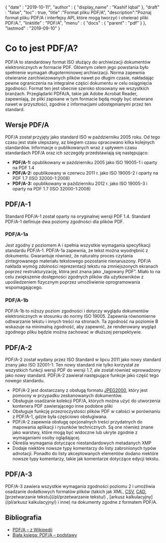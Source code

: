 {
  "date" : "2019-10-11",
  "author" : {
    "display_name" : "Kashif Iqbal"
},
  "draft" : "false",
  "toc" : true,
  "title" :"Format pliku PDF/A",
  "description":"Poznaj format pliku PDF/A i interfejsy API, które mogą tworzyć i otwierać pliki PDF/A.",
  "linktitle" : "PDF/A",
  "menu" : {
    "docs" : {
      "parent" : "pdf"
}
},
  "lastmod" : "2019-09-10"
}

# Co to jest PDF/A? #

PDF/A to standardowy format ISO służący do archiwizacji dokumentów elektronicznych w formacie PDF. Głównym celem jego powstania było spełnienie wymagań długoterminowej archiwizacji. Norma zapewnia otwieranie zarchiwizowanych plików nawet po długim czasie, nakładając pewne ograniczenia na integralne części dokumentu w celu osiągnięcia zgodności. Format ten jest obecnie szeroko stosowany we wszystkich branżach. Przeglądarki PDFA/A, takie jak Adobe Acrobat Reader, zapewniają, że pliki zapisane w tym formacie będą mogły być otwierane nawet w przyszłości, zgodnie z informacjami udostępnianymi przez ten standard.

## Wersje PDF/A ##

PDF/A został przyjęty jako standard ISO w październiku 2005 roku. Od tego czasu jest stale ulepszany, az biegiem czasu opracowano kilka kolejnych standardów. Informacje o publikowanych wraz z upływem czasu standardach PDF/A oraz ich szczegóły przedstawiają się następująco:

* **PDF/A-1:** opublikowany w październiku 2005 jako ISO 19005-1 i oparty na PDF 1.4
* **PDF/A-2:** opublikowany w czerwcu 2011 r. jako ISO 19005-2 i oparty na PDF 1.7 (ISO 32000-1:2008)
* **PDF/A-3:** opublikowany w październiku 2012 r. jako ISO 19005-3 i oparty na PDF 1.7 (ISO 32000-1:2008)

## PDF/A-1 ##

Standard PDF/A-1 został oparty na oryginalnej wersji PDF 1.4. Standard PDF/A-1 definiuje dwa poziomy zgodności dla plików PDF.

### PDF/A-1a ###

Jest zgodny z poziomem A i spełnia wszystkie wymagania specyfikacji standardu PDF/A-1. PDF/A-1a zapewnia, że tekst można wyodrębnić z dokumentu. Gwarantuje również, że naturalny proces czytania zintegrowanego materiału tekstowego pozostanie nienaruszony. PDF/A nakłada wymóg zdolności reprezentacji tekstu na zmniejszonych ekranach poprzez restrukturyzację, która jest znana jako „tagowany PDF”. Miało to na celu zwiększenie dostępności zgodnych plików dla użytkowników z upośledzeniem fizycznym poprzez umożliwienie oprogramowania wspomagającego.

### PDF/A-1b ###

PDF/A-1b to niższy poziom zgodności i dotyczy wyglądu dokumentów elektronicznych w stosunku do normy ISO 19005. Zapewnia równomierne odtwarzanie tekstu i innych treści na stronach. Ta zgodność na poziomie B wskazuje na minimalną zgodność, aby zapewnić, że renderowany wygląd zgodnego pliku będzie można zachować w dłuższej perspektywie.

## PDF/A-2 ##

PDF/A-2 został wydany przez ISO Standard w lipcu 2011 jako nowy standard znany jako ISO 32001-1. Ten nowy standard nie tylko korzystał ze wszystkich funkcji wersji PDF do wersji 1.7, ale został również wprowadzony jako nowy standard. PDF/A-2 zawierał następujące funkcje jako część tego nowego standardu.

* PDF/A-2 jest dostarczany z obsługą formatu [JPEG2000](/pl/image/jp2/), który jest pomocny w przypadku zeskanowanych dokumentów.
* Obsługuje osadzanie kolekcji PDF/A, których można użyć do utworzenia kontenera PDF zawierającego inne podobne pliki
* Obsługuje funkcję przezroczystości plików PDF w całości w porównaniu z PDF/A-1, gdzie była częściowo obsługiwana.
* PDF/A-2 zapewnia obsługę opcjonalnych treści przydatnych do mapowania aplikacji i rysunków technicznych. Są one również znane jako warstwy, które mogą być widoczne lub ukryte zgodnie z wymaganiami osoby oglądającej.
* Określa wymagania dotyczące niestandardowych metadanych XMP
* Dodaje niektóre nowsze typy komentarzy do listy zabronionych typów adnotacji. Ponadto do listy akceptowanych elementów dodano niektóre nowsze typy komentarzy, takie jak komentarze dotyczące edycji tekstu.

## PDF/A-3 ##

PDF/A-3 zawiera wszystkie wymagania zgodności poziomu 2 i umożliwia osadzanie dodatkowych formatów plików (takich jak XML, [CSV](/pl/spreadsheet/csv/), [CAD](/pl/cad/), [przetwarzanie tekstu](/pl/przetwarzanie tekstu/) , [arkusz kalkulacyjny](/pl/arkusz kalkulacyjny/) i inne) na dokumenty zgodne z formatem PDF/A.

## Bibliografia ##

* [PDF/A – z Wikipedii](https://en.wikipedia.org/wiki/PDF/A)
* [Biała księga: PDF/A – podstawy](https://www.pdf-tools.com/public/downloads/whitepapers/whitepaper-pdfa.pdf)

